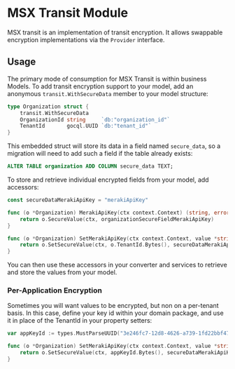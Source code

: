 # MSX Transit Module

MSX transit is an implementation of transit encryption.  It allows swappable encryption implementations via the `Provider` interface.

## Usage

The primary mode of consumption for MSX Transit is within business Models.  To add transit encryption support to your model, add an anonymous `transit.WithSecureData` member to your model structure:

```go
type Organization struct {
	transit.WithSecureData
	OrganizationId string     `db:"organization_id"`
	TenantId       gocql.UUID `db:"tenant_id"`
}
```

This embedded struct will store its data in a field named `secure_data`, so a migration will need to add such a field if the table already exists:

```sql
ALTER TABLE organization ADD COLUMN secure_data TEXT;
```

To store and retrieve individual encrypted fields from your model, add accessors:

```go
const secureDataMerakiApiKey = "merakiApiKey"

func (o *Organization) MerakiApiKey(ctx context.Context) (string, error) {
	return o.SecureValue(ctx, organizationSecureFieldMerakiApiKey)
}

func (o *Organization) SetMerakiApiKey(ctx context.Context, value *string) error {
	return o.SetSecureValue(ctx, o.TenantId.Bytes(), secureDataMerakiApiKey, value)
}
```

You can then use these accessors in your converter and services to retrieve and store the values from your model.

### Per-Application Encryption

Sometimes you will want values to be encrypted, but non on a per-tenant basis.  In this case, define your key id within your domain package, and use it in place of the TenantId in your property setters:

```go
var appKeyId := types.MustParseUUID("3e246fc7-12d8-4626-a739-1fd22bbf47f0")

func (o *Organization) SetMerakiApiKey(ctx context.Context, value *string) error {
	return o.SetSecureValue(ctx, appKeyId.Bytes(), secureDataMerakiApiKey, value)
}
```

